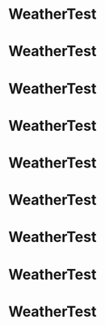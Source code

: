 # WeatherTest
# WeatherTest
# WeatherTest
# WeatherTest
# WeatherTest
# WeatherTest
# WeatherTest
# WeatherTest
# WeatherTest
